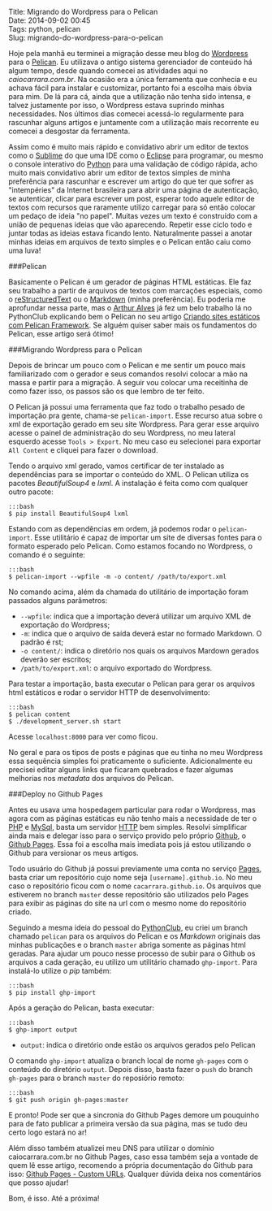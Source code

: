 Title: Migrando do Wordpress para o Pelican  
Date: 2014-09-02 00:45  
Tags: python, pelican  
Slug: migrando-do-wordpress-para-o-pelican  


Hoje pela manhã eu terminei a migração desse meu blog do [Wordpress] para o [Pelican]. Eu utilizava o antigo 
sistema gerenciador de conteúdo há algum tempo, desde quando comecei as atividades aqui no _caiocarrara.com.br_. 
Na ocasião era a única ferramenta que conhecia e eu achava fácil para instalar e customizar, portanto foi a 
escolha mais óbvia para mim. De lá para cá, ainda que a utilização não tenha sido intensa, e talvez justamente por isso, 
o Wordpress estava suprindo minhas necessidades. Nos últimos dias comecei acessá-lo regularmente para rascunhar alguns 
artigos e juntamente com a utilização mais recorrente eu comecei a desgostar da ferramenta.  

Assim como é muito mais rápido e convidativo abrir um editor de textos como o [Sublime] do que uma IDE como o [Eclipse] para 
programar, ou mesmo o console interativo do [Python] para uma validação de código rápida, acho muito mais convidativo abrir um editor
de textos simples de minha preferência para rascunhar e escrever um artigo do que ter que sofrer as "intempéries" da Internet 
brasileira para abrir uma página de autenticação, se autenticar, clicar para escrever um post, esperar todo aquele editor 
de textos com recursos que raramente utilizo carregar para só então colocar um pedaço de ideia "no papel". Muitas vezes um 
texto é construído com a união de pequenas ideias que vão aparecendo. Repetir esse ciclo todo e juntar todas as ideias 
estava ficando lento. Naturalmente passei a anotar minhas ideias em arquivos de texto simples e o Pelican então caiu como 
uma luva!

###Pelican  

Basicamente o Pelican é um gerador de páginas HTML estáticas. Ele faz seu trabalho a partir de arquivos de textos com 
marcações especiais, como o [reStructuredText] ou o [Markdown] (minha preferência). Eu poderia me aprofundar nessa parte, 
mas o [Arthur Alves] já fez um belo trabalho lá no PythonClub explicando bem o Pelican no seu artigo [Criando sites estáticos 
com Pelican Framework]. Se alguém quiser saber mais os fundamentos do Pelican, esse artigo será ótimo!

###Migrando Wordpress para o Pelican  

Depois de brincar um pouco com o Pelican e me sentir um pouco mais familiarizado com o gerador e seus comandos resolvi 
colocar a mão na massa e partir para a migração. A seguir vou colocar uma receitinha de como fazer isso, os passos são os 
que lembro de ter feito.  

O Pelican já possui uma ferramenta que faz todo o trabalho pesado de importação pra gente, chama-se `pelican-import`. Esse 
recurso atua sobre o xml de exportação gerado em seu site Wordpress. Para gerar esse arquivo acesse o painel de administração 
do seu Wordpress, no meu lateral esquerdo acesse `Tools > Export`. No meu caso eu selecionei para exportar `All Content` e 
cliquei para fazer o download.  

Tendo o arquivo xml gerado, vamos certificar de ter instalado as dependências para se importar o conteúdo do XML. O Pelican 
utiliza os pacotes _BeautifulSoup4_ e _lxml_. A instalação é feita como com qualquer outro pacote:

    :::bash
    $ pip install BeautifulSoup4 lxml  

Estando com as dependências em ordem, já podemos rodar o `pelican-import`. Esse utilitário é capaz de importar um site 
de diversas fontes para o formato esperado pelo Pelican. Como estamos focando no Wordpress, o comando é o seguinte:  

    :::bash
    $ pelican-import --wpfile -m -o content/ /path/to/export.xml  

No comando acima, além da chamada do utilitário de importação foram passados alguns parâmetros:  

* `--wpfile`: indica que a importação deverá utilizar um arquivo XML de exportação do Wordpress;  
* `-m`: indica que o arquivo de saída deverá estar no formado Markdown. O padrão é rst;  
* `-o content/`: indica o diretório nos quais os arquivos Mardown gerados deverão ser escritos;  
* `/path/to/export.xml`: o arquivo exportado do Wordpress.  

Para testar a importação, basta executar o Pelican para gerar os arquivos html estáticos e rodar o servidor HTTP 
de desenvolvimento:  

    :::bash
    $ pelican content
    $ ./development_server.sh start  

Acesse `localhost:8000` para ver como ficou.  

No geral e para os tipos de posts e páginas que eu tinha no meu Wordpress essa sequência simples foi praticamente o 
suficiente. Adicionalmente eu precisei editar alguns links que ficaram quebrados e fazer algumas melhorias 
nos _metadata_ dos arquivos do Pelican.  

###Deploy no Github Pages  

Antes eu usava uma hospedagem particular para rodar o Wordpress, mas agora com as páginas estáticas eu não tenho mais 
a necessidade de ter o [PHP] e [MySql], basta um servidor [HTTP] bem simples. Resolvi simplificar ainda mais e  delegar isso 
para o serviço provido pelo próprio [Github], o [Github Pages]. Essa foi a escolha mais imediata pois já  estou utilizando 
o Github para versionar os meus artigos.  

Todo usuário do Github já possui previamente uma conta no serviço [Pages], basta criar um repositório cujo nome seja 
`[username].github.io`. No meu caso o repositório ficou com o nome `cacarrara.github.io`. Os arquivos que estiverem 
no branch `master` desse repositório são utilizados pelo Pages para exibir as páginas do site na url com o mesmo 
nome do repositório criado.  

Seguindo a mesma ideia do pessoal do [PythonClub], eu criei um branch chamado `pelican` para os arquivos do 
Pelican e os _Markdown_ originais das minhas publicações e o branch `master` abriga somente as páginas html geradas. Para 
ajudar um pouco nesse processo de subir para o Github os arquivos a cada geração, eu utilizo um utilitário chamado 
`ghp-import`. Para instalá-lo utilize o _pip_ também:  

    :::bash
    $ pip install ghp-import  

Após a geração do Pelican, basta executar:  

    :::bash
    $ ghp-import output  

* `output`: indica o diretório onde estão os arquivos gerados pelo Pelican  

O comando `ghp-import` atualiza o branch local de nome `gh-pages` com o conteúdo do diretório `output`. Depois disso, basta fazer 
o `push` do branch `gh-pages` para o branch `master` do reposiório remoto:  

    :::bash
    $ git push origin gh-pages:master  

E pronto! Pode ser que a sincronia do Github Pages demore um pouquinho para de fato publicar a primeira versão da sua página, 
mas se tudo deu certo logo estará no ar!

Além disso também atualizei meu DNS para utilizar o domínio caiocarrara.com.br no Github Pages, caso essa também seja a 
vontade de quem lê esse artigo, recomendo a própria documentação do Github para isso: [Github Pages - Custom URLs]. Qualquer 
dúvida deixa nos comentários que posso ajudar!  

Bom, é isso. Até a próxima! 


[Wordpress]:http://wordpress.org  
[Pelican]:http://getpelican.com  
[Sublime]:http://sublimetext.com  
[Eclipse]:http://eclipse.org  
[Python]:http://python.org  
[reStructuredText]:http://docutils.sourceforge.net/rst.html  
[Markdown]:http://daringfireball.net/projects/markdown/  
[Arthur Alves]:http://twitter.com/Arthur_4lves  
[PythonClub]:http://pythonclub.com.br
[Criando sites estáticos com Pelican Framework]:http://pythonclub.com.br/criando-sites-estaticos-com-pelican.html  
[PHP]:http://php.net  
[MySql]:http://mysql.com  
[HTTP]:http://en.wikipedia.org/wiki/Hypertext_Transfer_Protocol  
[Github]:http://github.com  
[Github Pages]:http://pages.github.com
[Pages]:http://pages.github.com  
[Github Pages - Custom URLs]:https://help.github.com/articles/setting-up-a-custom-domain-with-github-pages
